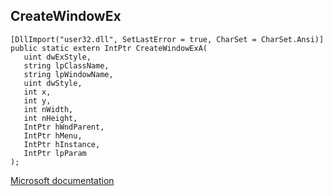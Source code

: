 ## CreateWindowEx

```
[DllImport("user32.dll", SetLastError = true, CharSet = CharSet.Ansi)]
public static extern IntPtr CreateWindowExA(
   uint dwExStyle,
   string lpClassName,
   string lpWindowName,
   uint dwStyle,
   int x,
   int y,
   int nWidth,
   int nHeight,
   IntPtr hWndParent,
   IntPtr hMenu,
   IntPtr hInstance,
   IntPtr lpParam
);
```

[Microsoft documentation](https://docs.microsoft.com/en-us/windows/win32/api/winuser/nf-winuser-createwindowexa)
